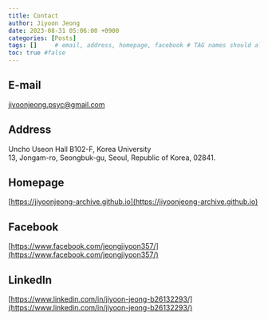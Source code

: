 ```yaml
---
title: Contact
author: Jiyoon Jeong
date: 2023-08-31 05:06:00 +0900
categories: [Posts]
tags: []     # email, address, homepage, facebook # TAG names should always be lowercase
toc: true #false
---
```


## E-mail
jiyoonjeong.psyc@gmail.com 


## Address
Uncho Useon Hall B102-F, Korea University <br/>
13, Jongam-ro, Seongbuk-gu, Seoul, Republic of Korea, 02841.


## Homepage 
[https://jiyoonjeong-archive.github.io](https://jiyoonjeong-archive.github.io)


## Facebook
[https://www.facebook.com/jeongjiyoon357/](https://www.facebook.com/jeongjiyoon357/)


## LinkedIn
[https://www.linkedin.com/in/jiyoon-jeong-b26132293/](https://www.linkedin.com/in/jiyoon-jeong-b26132293/)